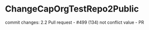 # ChangeCapOrgTestRepo2Public

commit changes: 2.2
Pull request - #499 (134)
not conflict value - PR 
